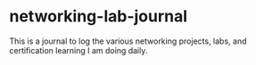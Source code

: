 # networking-lab-journal
This is a journal to log the various networking projects, labs, and certification learning I am doing daily.
